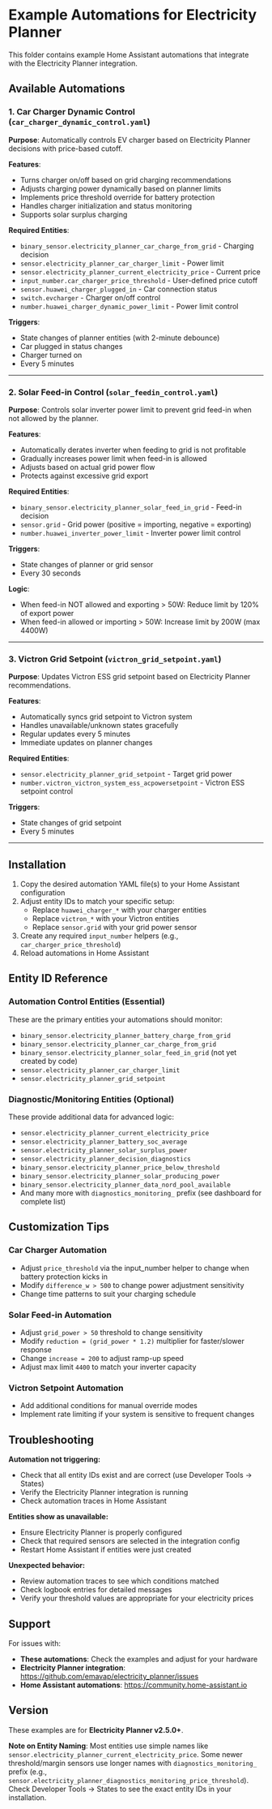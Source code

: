 # Example Automations for Electricity Planner

This folder contains example Home Assistant automations that integrate with the Electricity Planner integration.

## Available Automations

### 1. Car Charger Dynamic Control (`car_charger_dynamic_control.yaml`)

**Purpose**: Automatically controls EV charger based on Electricity Planner decisions with price-based cutoff.

**Features**:
- Turns charger on/off based on grid charging recommendations
- Adjusts charging power dynamically based on planner limits
- Implements price threshold override for battery protection
- Handles charger initialization and status monitoring
- Supports solar surplus charging

**Required Entities**:
- `binary_sensor.electricity_planner_car_charge_from_grid` - Charging decision
- `sensor.electricity_planner_car_charger_limit` - Power limit
- `sensor.electricity_planner_current_electricity_price` - Current price
- `input_number.car_charger_price_threshold` - User-defined price cutoff
- `sensor.huawei_charger_plugged_in` - Car connection status
- `switch.evcharger` - Charger on/off control
- `number.huawei_charger_dynamic_power_limit` - Power limit control

**Triggers**:
- State changes of planner entities (with 2-minute debounce)
- Car plugged in status changes
- Charger turned on
- Every 5 minutes

---

### 2. Solar Feed-in Control (`solar_feedin_control.yaml`)

**Purpose**: Controls solar inverter power limit to prevent grid feed-in when not allowed by the planner.

**Features**:
- Automatically derates inverter when feeding to grid is not profitable
- Gradually increases power limit when feed-in is allowed
- Adjusts based on actual grid power flow
- Protects against excessive grid export

**Required Entities**:
- `binary_sensor.electricity_planner_solar_feed_in_grid` - Feed-in decision
- `sensor.grid` - Grid power (positive = importing, negative = exporting)
- `number.huawei_inverter_power_limit` - Inverter power limit control

**Triggers**:
- State changes of planner or grid sensor
- Every 30 seconds

**Logic**:
- When feed-in NOT allowed and exporting > 50W: Reduce limit by 120% of export power
- When feed-in allowed or importing > 50W: Increase limit by 200W (max 4400W)

---

### 3. Victron Grid Setpoint (`victron_grid_setpoint.yaml`)

**Purpose**: Updates Victron ESS grid setpoint based on Electricity Planner recommendations.

**Features**:
- Automatically syncs grid setpoint to Victron system
- Handles unavailable/unknown states gracefully
- Regular updates every 5 minutes
- Immediate updates on planner changes

**Required Entities**:
- `sensor.electricity_planner_grid_setpoint` - Target grid power
- `number.victron_victron_system_ess_acpowersetpoint` - Victron ESS setpoint control

**Triggers**:
- State changes of grid setpoint
- Every 5 minutes

---

## Installation

1. Copy the desired automation YAML file(s) to your Home Assistant configuration
2. Adjust entity IDs to match your specific setup:
   - Replace `huawei_charger_*` with your charger entities
   - Replace `victron_*` with your Victron entities
   - Replace `sensor.grid` with your grid power sensor
3. Create any required `input_number` helpers (e.g., `car_charger_price_threshold`)
4. Reload automations in Home Assistant

## Entity ID Reference

### Automation Control Entities (Essential)
These are the primary entities your automations should monitor:
- `binary_sensor.electricity_planner_battery_charge_from_grid`
- `binary_sensor.electricity_planner_car_charge_from_grid`
- `binary_sensor.electricity_planner_solar_feed_in_grid` (not yet created by code)
- `sensor.electricity_planner_car_charger_limit`
- `sensor.electricity_planner_grid_setpoint`

### Diagnostic/Monitoring Entities (Optional)
These provide additional data for advanced logic:
- `sensor.electricity_planner_current_electricity_price`
- `sensor.electricity_planner_battery_soc_average`
- `sensor.electricity_planner_solar_surplus_power`
- `sensor.electricity_planner_decision_diagnostics`
- `binary_sensor.electricity_planner_price_below_threshold`
- `binary_sensor.electricity_planner_solar_producing_power`
- `binary_sensor.electricity_planner_data_nord_pool_available`
- And many more with `diagnostics_monitoring_` prefix (see dashboard for complete list)

## Customization Tips

### Car Charger Automation
- Adjust `price_threshold` via the input_number helper to change when battery protection kicks in
- Modify `difference_w > 500` to change power adjustment sensitivity
- Change time patterns to suit your charging schedule

### Solar Feed-in Automation
- Adjust `grid_power > 50` threshold to change sensitivity
- Modify `reduction = (grid_power * 1.2)` multiplier for faster/slower response
- Change `increase = 200` to adjust ramp-up speed
- Adjust max limit `4400` to match your inverter capacity

### Victron Setpoint Automation
- Add additional conditions for manual override modes
- Implement rate limiting if your system is sensitive to frequent changes

## Troubleshooting

**Automation not triggering:**
- Check that all entity IDs exist and are correct (use Developer Tools → States)
- Verify the Electricity Planner integration is running
- Check automation traces in Home Assistant

**Entities show as unavailable:**
- Ensure Electricity Planner is properly configured
- Check that required sensors are selected in the integration config
- Restart Home Assistant if entities were just created

**Unexpected behavior:**
- Review automation traces to see which conditions matched
- Check logbook entries for detailed messages
- Verify your threshold values are appropriate for your electricity prices

## Support

For issues with:
- **These automations**: Check the examples and adjust for your hardware
- **Electricity Planner integration**: https://github.com/emavap/electricity_planner/issues
- **Home Assistant automations**: https://community.home-assistant.io

## Version

These examples are for **Electricity Planner v2.5.0+**.

**Note on Entity Naming**: Most entities use simple names like `sensor.electricity_planner_current_electricity_price`. Some newer threshold/margin sensors use longer names with `diagnostics_monitoring_` prefix (e.g., `sensor.electricity_planner_diagnostics_monitoring_price_threshold`). Check Developer Tools → States to see the exact entity IDs in your installation.
